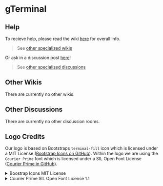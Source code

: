 # gTerminal

## Help
To recieve help, please read the wiki [here](https://github.com/gTerminal-project/.github/wiki) for overall info.
> See [other specialized wikis](#other-wikis)

Or ask in a discussion post [here](https://github.com/gTerminal-project/.github/discussions)!
> See [other specialized discussions](#other-discussions)

## Other Wikis

There are currently no other wikis.

## Other Discussions

There are currently no other discussion rooms.

## Logo Credits
Our logo is based on Bootstraps `terminal-fill` icon which is licensed under a MIT License ([Bootstrap Icons on GitHub](https://github.com/twbs/icons)).
Within the logo we are using the `Courier Prime` font which is licensed under a SIL Open Font License ([Courier Prime in GitHub](https://github.com/quoteunquoteapps/CourierPrime)).

<details>
<summary>Boostrap Icons MIT License</summary>
	The MIT License (MIT)

	Copyright (c) 2019-2023 The Bootstrap Authors

	Permission is hereby granted, free of charge, to any person obtaining a copy
	of this software and associated documentation files (the "Software"), to deal
	in the Software without restriction, including without limitation the rights
	to use, copy, modify, merge, publish, distribute, sublicense, and/or sell
	copies of the Software, and to permit persons to whom the Software is
	furnished to do so, subject to the following conditions:

	The above copyright notice and this permission notice shall be included in
	all copies or substantial portions of the Software.

	THE SOFTWARE IS PROVIDED "AS IS", WITHOUT WARRANTY OF ANY KIND, EXPRESS OR
	IMPLIED, INCLUDING BUT NOT LIMITED TO THE WARRANTIES OF MERCHANTABILITY,
	FITNESS FOR A PARTICULAR PURPOSE AND NONINFRINGEMENT. IN NO EVENT SHALL THE
	AUTHORS OR COPYRIGHT HOLDERS BE LIABLE FOR ANY CLAIM, DAMAGES OR OTHER
	LIABILITY, WHETHER IN AN ACTION OF CONTRACT, TORT OR OTHERWISE, ARISING FROM,
	OUT OF OR IN CONNECTION WITH THE SOFTWARE OR THE USE OR OTHER DEALINGS IN
	THE SOFTWARE.
</details>
<details>
<summary>Courier Prime SIL Open Font License 1.1</summary>
	Copyright 2015 The Courier Prime Project Authors (https://github.com/quoteunquoteapps/CourierPrime).

	This Font Software is licensed under the SIL Open Font License, Version 1.1.
	This license is copied below, and is also available with a FAQ at:
	http://scripts.sil.org/OFL


	-----------------------------------------------------------
	SIL OPEN FONT LICENSE Version 1.1 - 26 February 2007
	-----------------------------------------------------------

	PREAMBLE
	The goals of the Open Font License (OFL) are to stimulate worldwide
	development of collaborative font projects, to support the font creation
	efforts of academic and linguistic communities, and to provide a free and
	open framework in which fonts may be shared and improved in partnership
	with others.

	The OFL allows the licensed fonts to be used, studied, modified and
	redistributed freely as long as they are not sold by themselves. The
	fonts, including any derivative works, can be bundled, embedded, 
	redistributed and/or sold with any software provided that any reserved
	names are not used by derivative works. The fonts and derivatives,
	however, cannot be released under any other type of license. The
	requirement for fonts to remain under this license does not apply
	to any document created using the fonts or their derivatives.

	DEFINITIONS
	"Font Software" refers to the set of files released by the Copyright
	Holder(s) under this license and clearly marked as such. This may
	include source files, build scripts and documentation.

	"Reserved Font Name" refers to any names specified as such after the
	copyright statement(s).

	"Original Version" refers to the collection of Font Software components as
	distributed by the Copyright Holder(s).

	"Modified Version" refers to any derivative made by adding to, deleting,
	or substituting -- in part or in whole -- any of the components of the
	Original Version, by changing formats or by porting the Font Software to a
	new environment.

	"Author" refers to any designer, engineer, programmer, technical
	writer or other person who contributed to the Font Software.

	PERMISSION & CONDITIONS
	Permission is hereby granted, free of charge, to any person obtaining
	a copy of the Font Software, to use, study, copy, merge, embed, modify,
	redistribute, and sell modified and unmodified copies of the Font
	Software, subject to the following conditions:

	1) Neither the Font Software nor any of its individual components,
	in Original or Modified Versions, may be sold by itself.

	2) Original or Modified Versions of the Font Software may be bundled,
	redistributed and/or sold with any software, provided that each copy
	contains the above copyright notice and this license. These can be
	included either as stand-alone text files, human-readable headers or
	in the appropriate machine-readable metadata fields within text or
	binary files as long as those fields can be easily viewed by the user.

	3) No Modified Version of the Font Software may use the Reserved Font
	Name(s) unless explicit written permission is granted by the corresponding
	Copyright Holder. This restriction only applies to the primary font name as
	presented to the users.

	4) The name(s) of the Copyright Holder(s) or the Author(s) of the Font
	Software shall not be used to promote, endorse or advertise any
	Modified Version, except to acknowledge the contribution(s) of the
	Copyright Holder(s) and the Author(s) or with their explicit written
	permission.

	5) The Font Software, modified or unmodified, in part or in whole,
	must be distributed entirely under this license, and must not be
	distributed under any other license. The requirement for fonts to
	remain under this license does not apply to any document created
	using the Font Software.

	TERMINATION
	This license becomes null and void if any of the above conditions are
	not met.

	DISCLAIMER
	THE FONT SOFTWARE IS PROVIDED "AS IS", WITHOUT WARRANTY OF ANY KIND,
	EXPRESS OR IMPLIED, INCLUDING BUT NOT LIMITED TO ANY WARRANTIES OF
	MERCHANTABILITY, FITNESS FOR A PARTICULAR PURPOSE AND NONINFRINGEMENT
	OF COPYRIGHT, PATENT, TRADEMARK, OR OTHER RIGHT. IN NO EVENT SHALL THE
	COPYRIGHT HOLDER BE LIABLE FOR ANY CLAIM, DAMAGES OR OTHER LIABILITY,
	INCLUDING ANY GENERAL, SPECIAL, INDIRECT, INCIDENTAL, OR CONSEQUENTIAL
	DAMAGES, WHETHER IN AN ACTION OF CONTRACT, TORT OR OTHERWISE, ARISING
	FROM, OUT OF THE USE OR INABILITY TO USE THE FONT SOFTWARE OR FROM
	OTHER DEALINGS IN THE FONT SOFTWARE.
</details>
